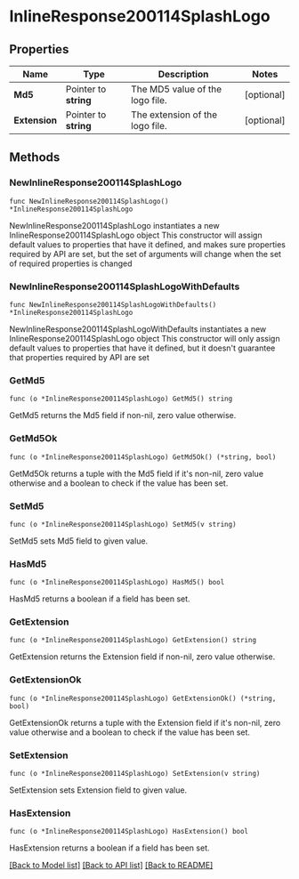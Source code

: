 # InlineResponse200114SplashLogo

## Properties

Name | Type | Description | Notes
------------ | ------------- | ------------- | -------------
**Md5** | Pointer to **string** | The MD5 value of the logo file. | [optional] 
**Extension** | Pointer to **string** | The extension of the logo file. | [optional] 

## Methods

### NewInlineResponse200114SplashLogo

`func NewInlineResponse200114SplashLogo() *InlineResponse200114SplashLogo`

NewInlineResponse200114SplashLogo instantiates a new InlineResponse200114SplashLogo object
This constructor will assign default values to properties that have it defined,
and makes sure properties required by API are set, but the set of arguments
will change when the set of required properties is changed

### NewInlineResponse200114SplashLogoWithDefaults

`func NewInlineResponse200114SplashLogoWithDefaults() *InlineResponse200114SplashLogo`

NewInlineResponse200114SplashLogoWithDefaults instantiates a new InlineResponse200114SplashLogo object
This constructor will only assign default values to properties that have it defined,
but it doesn't guarantee that properties required by API are set

### GetMd5

`func (o *InlineResponse200114SplashLogo) GetMd5() string`

GetMd5 returns the Md5 field if non-nil, zero value otherwise.

### GetMd5Ok

`func (o *InlineResponse200114SplashLogo) GetMd5Ok() (*string, bool)`

GetMd5Ok returns a tuple with the Md5 field if it's non-nil, zero value otherwise
and a boolean to check if the value has been set.

### SetMd5

`func (o *InlineResponse200114SplashLogo) SetMd5(v string)`

SetMd5 sets Md5 field to given value.

### HasMd5

`func (o *InlineResponse200114SplashLogo) HasMd5() bool`

HasMd5 returns a boolean if a field has been set.

### GetExtension

`func (o *InlineResponse200114SplashLogo) GetExtension() string`

GetExtension returns the Extension field if non-nil, zero value otherwise.

### GetExtensionOk

`func (o *InlineResponse200114SplashLogo) GetExtensionOk() (*string, bool)`

GetExtensionOk returns a tuple with the Extension field if it's non-nil, zero value otherwise
and a boolean to check if the value has been set.

### SetExtension

`func (o *InlineResponse200114SplashLogo) SetExtension(v string)`

SetExtension sets Extension field to given value.

### HasExtension

`func (o *InlineResponse200114SplashLogo) HasExtension() bool`

HasExtension returns a boolean if a field has been set.


[[Back to Model list]](../README.md#documentation-for-models) [[Back to API list]](../README.md#documentation-for-api-endpoints) [[Back to README]](../README.md)


